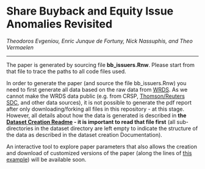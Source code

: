 # Share Buyback and Equity Issue Anomalies Revisited
*Theodoros Evgeniou, Enric Junque de Fortuny, Nick Nassuphis, and Theo Vermaelen*

<hr>


The paper is generated by sourcing file **bb_issuers.Rnw**. Please start from that file to trace the paths to all code files used. 

In order to generate the paper (and source the file bb_issuers.Rnw) you need to first generate all data based on the raw data from [WRDS](https://wrds-web.wharton.upenn.edu). As we cannot make the WRDS data public (e.g. from CRSP, [Thomson/Reuters SDC](http://thomsonreuters.com/en/products-services/financial/market-data/sdc-platinum.html),  and other data sources), it is not possible to generate the pdf report after only downloading/forking all files in this repository - at this stage. However, all details about how the data is generated is described in **the [Dataset Creation Readme](https://github.com/tevgeniou/BuybacksIssuers/blob/master/dataset/Documentation/Readme.Rmd) - it is important to read that file first** (all sub-directories in the dataset directory are left empty to indicate the structure of the data as described in the dataset creation Documentation). 

An interactive tool to explore paper parameters that also allows the creation and download of customized versions of the paper (along the lines of [this example](https://inseaddataanalytics.shinyapps.io/ExerciseSet23/)) will be available soon.